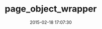 ---
layout: post
title:  "page_object_wrapper"
repo:   "evgeniy-khatko/page_object_wrapper"
date:   2015-02-18 17:07:30
gemurl: https://github.com/evgeniy-khatko/page_object_wrapper
---